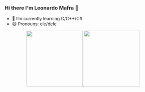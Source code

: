 ### Hi there I'm Leonardo Mafra 👋

- 🌱 I’m currently learning C/C++/C#
- 😄 Pronouns: ele/dele

<div align="center">
  <a href="https://github.com/layshorm">
  <img height="180em" src="https://github-readme-stats.vercel.app/api?username=Leonardo&show_icons=true&theme=dracula&include_all_commits=true&count_private=true"/>
  <img height="180em" src="https://github-readme-stats.vercel.app/api/top-langs/?username=Leonardo&layout=compact&langs_count=7&theme=dracula"/>
</div>
